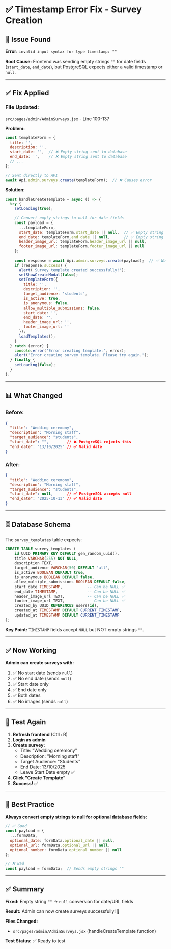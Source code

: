 # ✅ Timestamp Error Fix - Survey Creation

## 🐛 Issue Found

**Error:** `invalid input syntax for type timestamp: ""`

**Root Cause:** Frontend was sending empty strings `""` for date fields (`start_date`, `end_date`), but PostgreSQL expects either a valid timestamp or `null`.

---

## ✅ Fix Applied

### File Updated:
`src/pages/admin/AdminSurveys.jsx` - Line 100-137

**Problem:**
```javascript
const templateForm = {
  title: '',
  description: '',
  start_date: '',  // ❌ Empty string sent to database
  end_date: '',    // ❌ Empty string sent to database
  // ...
};

// Sent directly to API
await Api.admin.surveys.create(templateForm);  // ❌ Causes error
```

**Solution:**
```javascript
const handleCreateTemplate = async () => {
  try {
    setLoading(true);
    
    // Convert empty strings to null for date fields
    const payload = {
      ...templateForm,
      start_date: templateForm.start_date || null,  // ✅ Empty string → null
      end_date: templateForm.end_date || null,      // ✅ Empty string → null
      header_image_url: templateForm.header_image_url || null,
      footer_image_url: templateForm.footer_image_url || null
    };
    
    const response = await Api.admin.surveys.create(payload);  // ✅ Works!
    if (response.success) {
      alert('Survey template created successfully!');
      setShowCreateModal(false);
      setTemplateForm({
        title: '',
        description: '',
        target_audience: 'students',
        is_active: true,
        is_anonymous: false,
        allow_multiple_submissions: false,
        start_date: '',
        end_date: '',
        header_image_url: '',
        footer_image_url: ''
      });
      loadTemplates();
    }
  } catch (error) {
    console.error('Error creating template:', error);
    alert('Error creating survey template. Please try again.');
  } finally {
    setLoading(false);
  }
};
```

---

## 📊 What Changed

### Before:
```json
{
  "title": "Wedding ceremony",
  "description": "Morning staff",
  "target_audience": "students",
  "start_date": "",        // ❌ PostgreSQL rejects this
  "end_date": "13/10/2025" // ✅ Valid date
}
```

### After:
```json
{
  "title": "Wedding ceremony",
  "description": "Morning staff",
  "target_audience": "students",
  "start_date": null,      // ✅ PostgreSQL accepts null
  "end_date": "2025-10-13" // ✅ Valid date
}
```

---

## 🗄️ Database Schema

The `survey_templates` table expects:
```sql
CREATE TABLE survey_templates (
    id UUID PRIMARY KEY DEFAULT gen_random_uuid(),
    title VARCHAR(255) NOT NULL,
    description TEXT,
    target_audience VARCHAR(50) DEFAULT 'all',
    is_active BOOLEAN DEFAULT true,
    is_anonymous BOOLEAN DEFAULT false,
    allow_multiple_submissions BOOLEAN DEFAULT false,
    start_date TIMESTAMP,           -- Can be NULL ✅
    end_date TIMESTAMP,             -- Can be NULL ✅
    header_image_url TEXT,          -- Can be NULL ✅
    footer_image_url TEXT,          -- Can be NULL ✅
    created_by UUID REFERENCES users(id),
    created_at TIMESTAMP DEFAULT CURRENT_TIMESTAMP,
    updated_at TIMESTAMP DEFAULT CURRENT_TIMESTAMP
);
```

**Key Point:** `TIMESTAMP` fields accept `NULL` but NOT empty strings `""`.

---

## ✅ Now Working

**Admin can create surveys with:**
1. ✅ No start date (sends `null`)
2. ✅ No end date (sends `null`)
3. ✅ Start date only
4. ✅ End date only
5. ✅ Both dates
6. ✅ No images (sends `null`)

---

## 🚀 Test Again

1. **Refresh frontend** (Ctrl+R)
2. **Login as admin**
3. **Create survey:**
   - Title: "Wedding ceremony"
   - Description: "Morning staff"
   - Target Audience: "Students"
   - End Date: 13/10/2025
   - Leave Start Date empty ✅
4. **Click "Create Template"**
5. **Success!** ✅

---

## 📝 Best Practice

**Always convert empty strings to null for optional database fields:**

```javascript
// ✅ Good
const payload = {
  ...formData,
  optional_date: formData.optional_date || null,
  optional_url: formData.optional_url || null,
  optional_number: formData.optional_number || null
};

// ❌ Bad
const payload = formData;  // Sends empty strings ""
```

---

## ✅ Summary

**Fixed:** Empty string `""` → `null` conversion for date/URL fields

**Result:** Admin can now create surveys successfully! 🎉

**Files Changed:**
- `src/pages/admin/AdminSurveys.jsx` (handleCreateTemplate function)

**Test Status:** ✅ Ready to test
